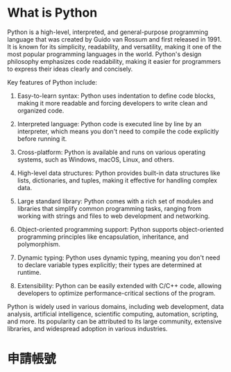 # **What is Python**

Python is a high-level, interpreted, and general-purpose programming language that was created by Guido van Rossum and first released in 1991. It is known for its simplicity, readability, and versatility, making it one of the most popular programming languages in the world. Python's design philosophy emphasizes code readability, making it easier for programmers to express their ideas clearly and concisely.

Key features of Python include:

1. Easy-to-learn syntax: Python uses indentation to define code blocks, making it more readable and forcing developers to write clean and organized code.

2. Interpreted language: Python code is executed line by line by an interpreter, which means you don't need to compile the code explicitly before running it.

3. Cross-platform: Python is available and runs on various operating systems, such as Windows, macOS, Linux, and others.

4. High-level data structures: Python provides built-in data structures like lists, dictionaries, and tuples, making it effective for handling complex data.

5. Large standard library: Python comes with a rich set of modules and libraries that simplify common programming tasks, ranging from working with strings and files to web development and networking.

6. Object-oriented programming support: Python supports object-oriented programming principles like encapsulation, inheritance, and polymorphism.

7. Dynamic typing: Python uses dynamic typing, meaning you don't need to declare variable types explicitly; their types are determined at runtime.

8. Extensibility: Python can be easily extended with C/C++ code, allowing developers to optimize performance-critical sections of the program.

Python is widely used in various domains, including web development, data analysis, artificial intelligence, scientific computing, automation, scripting, and more. Its popularity can be attributed to its large community, extensive libraries, and widespread adoption in various industries.

# **申請帳號**
